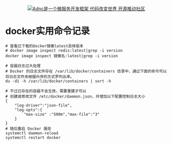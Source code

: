 <div align="center">
<a href="https://github.com/alphayu/adnc" target="_blank" title="Adnc是一个微服务开发框架 代码改变世界 开源推动社区"><img src="https://aspdotnetcore.net/wp-content/uploads/2020/12/adnc-homepage-logo-3.webp" alt="Adnc是一个微服务开发框架 代码改变世界 开源推动社区"></a>
</div>

# docker实用命令记录
```shell
# 查看已下载的Docker镜像latest具体版本
# docker image inspect redis:latest|grep -i version
docker image inspect 镜像名:latest|grep -i version
```

```shell
# 容器日志过大处理
# Docker 的日志文件存在 /var/lib/docker/containers 目录中，通过下面的命令可以将日志文件夹根据升序的方式罗列出来。
du -d1 -h /var/lib/docker/containers | sort -h

# 不过已存在的容器不会生效，需要重建才可以
# 创建或修改文件 /etc/docker/daemon.json，并增加以下配置控制日志大小
{
    "log-driver":"json-file",
    "log-opts":{
        "max-size" :"500m","max-file":"3"
    }
}
# 随后重启 Docker 服务
systemctl daemon-reload
systemctl restart docker
```